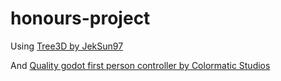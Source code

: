 # honours-project
 
Using [Tree3D by JekSun97](https://github.com/JekSun97/gdTree3D)

And [Quality godot first person controller by Colormatic Studios](https://github.com/ColormaticStudios/quality-godot-first-person-2)
